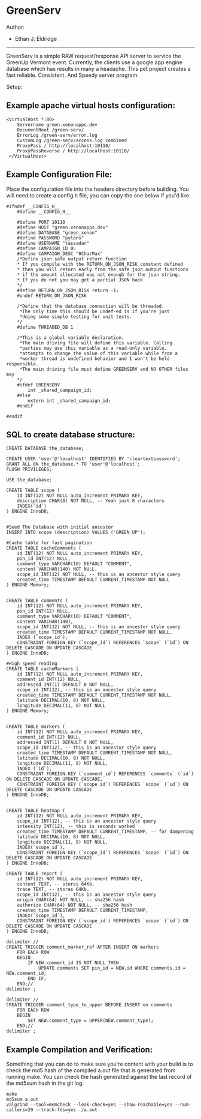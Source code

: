 GreenServ
========================================================================

Author:
- Ethan J. Eldridge


------------------------------------------------------------------------


GreenServ is a simple RAW request/response API server to service the
GreenUp Vermont event. Currently, the clients use a google app engine
database which has results in many a headache. This pet project creates 
a fast reliable. Consistent. And Speedy server program.

Setup:

Example apache virtual hosts configuration:
------------------------------------------------------------------------

	<VirtualHost *:80>
        Servername green.xenonapps.dev
        DocumentRoot /green-serv/
        ErrorLog /green-serv/error.log
        CustomLog /green-serv/access.log combined
        ProxyPass / http://localhost:10110/
        ProxyPassReverse / http://localhost:10110/
     </VirtualHost>

Example Configuration File:
------------------------------------------------------------------------
Place the configuration file into the headers directory before building.
You will need to create a config.h file, you can copy the one below if 
you'd like.


	#ifndef __CONFIG_H__
		#define __CONFIG_H__
	
		#define PORT 10110
		#define HOST "green.xenonapps.dev"
		#define DATABASE "green_xenon"
		#define PASSWORD "pylons"
		#define USERNAME "tassadar"
        #define CAMPAIGN_ID 0L
        #define CAMPAIGN_DESC "8CharMax"
        /*Define json safe output return function 
        * If you compile with the RETURN_ON_JSON_RISK constant defined
        * then you will return early from the safe json output functions
        * if the amount allocated was not enough for the json string.
        * If you do not you may get a partial JSON back
        */
        #define RETURN_ON_JSON_RISK return -1;
        #undef RETURN_ON_JSON_RISK

        /*Define that the database connection will be threaded.
         *The only time this should be undef-ed is if you're just
         *doing some simple testing for unit tests.
        */
        #define THREADED_DB 1

        /*This is a global variable declaration.
         *The main driving file will define this variable. Calling
         *parties may use this variable as a read-only variable.
         *attempts to change the value of this variable while from a
         *worker thread is undefined behavior and I won't be held responsible.
         *The main driving file must define GREENSERV and NO OTHER files may
        */
        #ifdef GREENSERV
            int _shared_campaign_id;
        #else
            extern int _shared_campaign_id;
        #endif
	
	#endif


SQL to create database structure:
------------------------------------------------------------------------

    CREATE DATABASE the_database;
    
    CREATE USER 'user'@'localhost' IDENTIFIED BY 'cleartextpassword';
    GRANT ALL ON the_database.* TO 'user'@'localhost';
    FLUSH PRIVILEGES;
    
    USE the_database;
    
    CREATE TABLE scope (
    	id INT(12) NOT NULL auto_increment PRIMARY KEY,
    	description CHAR(8) NOT NULL, -- Yeah just 8 characters
    	INDEX(`id`)
    ) ENGINE InnoDB;
    
    
    #Seed The Database with initial ancestor
    INSERT INTO scope (description) VALUES ('GREEN_UP');
    
    #Cache table for fast pagination
    CREATE TABLE cacheComments (
        id INT(12) NOT NULL auto_increment PRIMARY KEY,
        pin_id INT(12) NULL,
        comment_type VARCHAR(10) DEFAULT "COMMENT",
        content VARCHAR(140) NOT NULL,
        scope_id INT(12) NOT NULL, -- this is an ancestor style query
        created_time TIMESTAMP DEFAULT CURRENT_TIMESTAMP NOT NULL
    ) ENGINE Memory;


    CREATE TABLE comments (
        id INT(12) NOT NULL auto_increment PRIMARY KEY,
        pin_id INT(12) NULL,
        comment_type VARCHAR(10) DEFAULT "COMMENT",
        content VARCHAR(140),
        scope_id INT(12) NOT NULL, -- this is an ancestor style query
        created_time TIMESTAMP DEFAULT CURRENT_TIMESTAMP NOT NULL,
        INDEX (`scope_id`),
        CONSTRAINT FOREIGN KEY (`scope_id`) REFERENCES `scope` (`id`) ON DELETE CASCADE ON UPDATE CASCADE
    ) ENGINE InnoDB;

    #High speed reading
    CREATE TABLE cacheMarkers (
        id INT(12) NOT NULL auto_increment PRIMARY KEY,
        comment_id INT(12) NULL,
        addressed INT(1) DEFAULT 0 NOT NULL,
        scope_id INT(12), -- this is an ancestor style query
        created_time TIMESTAMP DEFAULT CURRENT_TIMESTAMP NOT NULL,
        latitude DECIMAL(10, 8) NOT NULL,
        longitude DECIMAL(11, 8) NOT NULL
    ) ENGINE Memory;


    CREATE TABLE markers (
        id INT(12) NOT NULL auto_increment PRIMARY KEY,
        comment_id INT(12) NULL,
        addressed INT(1) DEFAULT 0 NOT NULL,
        scope_id INT(12), -- this is an ancestor style query
        created_time TIMESTAMP DEFAULT CURRENT_TIMESTAMP NOT NULL,
        latitude DECIMAL(10, 8) NOT NULL,
        longitude DECIMAL(11, 8) NOT NULL,
        INDEX (`id`),
        CONSTRAINT FOREIGN KEY (`comment_id`) REFERENCES `comments` (`id`) ON DELETE CASCADE ON UPDATE CASCADE,
        CONSTRAINT FOREIGN KEY (`scope_id`) REFERENCES `scope` (`id`) ON DELETE CASCADE ON UPDATE CASCADE
    ) ENGINE InnoDB;


    CREATE TABLE heatmap (
        id INT(12) NOT NULL auto_increment PRIMARY KEY,
        scope_id INT(12), -- this is an ancestor style query
        intensity INT(12), -- this is seconds worked
        created_time TIMESTAMP DEFAULT CURRENT_TIMESTAMP, -- for dampening
        latitude DECIMAL(10, 8) NOT NULL,
        longitude DECIMAL(11, 8) NOT NULL,
        INDEX(`scope_id`),
        CONSTRAINT FOREIGN KEY (`scope_id`) REFERENCES `scope` (`id`) ON DELETE CASCADE ON UPDATE CASCADE
    ) ENGINE InnoDB;

    CREATE TABLE report (
        id INT(12) NOT NULL auto_increment PRIMARY KEY,
        content TEXT, -- stores 64Kb.
        trace TEXT, -- stores 64Kb.
        scope_id INT(12), -- this is an ancestor style query
        origin CHAR(64) NOT NULL, -- sha256 hash
        authorize CHAR(64) NOT NULL, -- sha256 hash
        created_time TIMESTAMP DEFAULT CURRENT_TIMESTAMP,
        INDEX(`scope_id`),
        CONSTRAINT FOREIGN KEY (`scope_id`) REFERENCES `scope` (`id`) ON DELETE CASCADE ON UPDATE CASCADE
    ) ENGINE InnoDB;

    delimiter //
    CREATE TRIGGER comment_marker_ref AFTER INSERT ON markers 
        FOR EACH ROW
        BEGIN
            IF NEW.comment_id IS NOT NULL THEN
                UPDATE comments SET pin_id = NEW.id WHERE comments.id = NEW.comment_id;
            END IF;
        END;//
    delimiter ;

    delimiter //
    CREATE TRIGGER comment_type_to_upper BEFORE INSERT on comments
        FOR EACH ROW
        BEGIN
            SET NEW.comment_type = UPPER(NEW.comment_type);
        END;//
    delimiter ;


Example Compilation and Verification:
------------------------------------------------------------------------
Something that you can do to make sure you're content with your build is
to check the md5 hash of the compiled a.out file that is generated from
running make. You can check the hash generated against the last record
of the md5sum hash in the git log.

	make
	md5sum a.out
	valgrind --tool=memcheck --leak-check=yes --show-reachable=yes --num-callers=20 --track-fds=yes ./a.out

